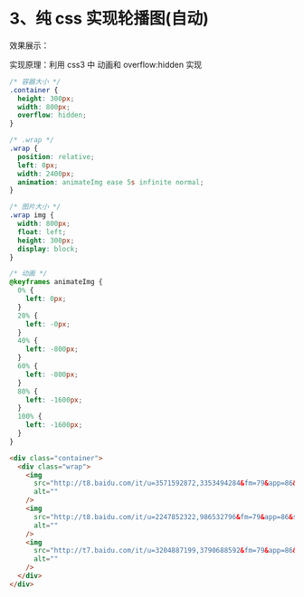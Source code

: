 # 3、纯 css 实现轮播图(自动)

<!-- 效果展示 -->
效果展示：
<template>
  <div class="container">
      <div class="wrap">
        <img
          src="http://t8.baidu.com/it/u=3571592872,3353494284&fm=79&app=86&size=h300&n=0&g=4n&f=jpeg?sec=1585280100&t=7742945a74ebcce9fa6e646bd9889417"
          alt=""
        />
        <img
          src="http://t8.baidu.com/it/u=2247852322,986532796&fm=79&app=86&size=h300&n=0&g=4n&f=jpeg?sec=1585280100&t=c20ff8a56019a498659ca44cdfdb0006"
          alt=""
        />
        <img
          src="http://t7.baidu.com/it/u=3204887199,3790688592&fm=79&app=86&size=h300&n=0&g=4n&f=jpeg?sec=1585280100&t=a16e6d27e5998430add1983fd553673f"
          alt=""
        />
      </div>
    </div>
</template>

实现原理：利用 css3 中 动画和 overflow:hidden 实现

```css
/* 容器大小 */
.container {
  height: 300px;
  width: 800px;
  overflow: hidden;
}

/* .wrap */
.wrap {
  position: relative;
  left: 0px;
  width: 2400px;
  animation: animateImg ease 5s infinite normal;
}

/* 图片大小 */
.wrap img {
  width: 800px;
  float: left;
  height: 300px;
  display: block;
}

/* 动画 */
@keyframes animateImg {
  0% {
    left: 0px;
  }
  20% {
    left: -0px;
  }
  40% {
    left: -800px;
  }
  60% {
    left: -800px;
  }
  80% {
    left: -1600px;
  }
  100% {
    left: -1600px;
  }
}
```

```html
<div class="container">
  <div class="wrap">
    <img
      src="http://t8.baidu.com/it/u=3571592872,3353494284&fm=79&app=86&size=h300&n=0&g=4n&f=jpeg?sec=1585280100&t=7742945a74ebcce9fa6e646bd9889417"
      alt=""
    />
    <img
      src="http://t8.baidu.com/it/u=2247852322,986532796&fm=79&app=86&size=h300&n=0&g=4n&f=jpeg?sec=1585280100&t=c20ff8a56019a498659ca44cdfdb0006"
      alt=""
    />
    <img
      src="http://t7.baidu.com/it/u=3204887199,3790688592&fm=79&app=86&size=h300&n=0&g=4n&f=jpeg?sec=1585280100&t=a16e6d27e5998430add1983fd553673f"
      alt=""
    />
  </div>
</div>
```


<style scoped>
  /* 容器大小 */
    .container {
      height: 300px;
      width: 800px;
      overflow: hidden;
    }

    /* .wrap */
    .wrap{
      position: relative;
      left: 0px;
      width: 2400px;
      animation: animateImg ease 5s infinite normal;
    }

    /* 图片大小 */
    .wrap img {
      width: 800px;
      float: left;
      height: 300px;
      display: block;
    }
    
    /* 动画 */
    @keyframes animateImg {
      0% {
        left: 0px;
      }
      20% {
        left: -0px;
      }
      40% {
        left: -800px;
      }   
      60% {
        left: -800px;
      }
      80% {
        left: -1600px;
      }
      100% {
        left: -1600px;
      }
    }
</style>
